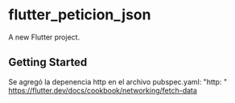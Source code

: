 # flutter_peticion_json

A new Flutter project.

## Getting Started

Se agregó la depenencia http en el archivo pubspec.yaml:
"http: <version>"
https://flutter.dev/docs/cookbook/networking/fetch-data
